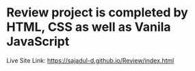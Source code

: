 # Review project is completed by HTML, CSS as well as Vanila JavaScript
Live Site Link:
https://sajadul-d.github.io/Review/index.html

